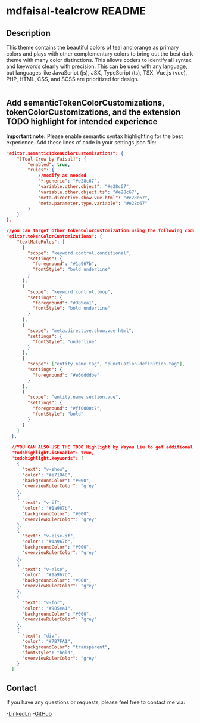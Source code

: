 # mdfaisal-tealcrow README

## Description

This theme contains the beautiful colors of teal and orange as primary colors and plays with other complementary colors to bring out the best dark theme with many color distinctions. This allows coders to identify all syntax and keywords clearly with precision. This can be used with any language, but languages like JavaScript (js), JSX, TypeScript (ts), TSX, Vue.js (vue), PHP, HTML, CSS, and SCSS are prioritized for design.

<div>
  <img src=""/> 




## Add semanticTokenColorCustomizations, tokenColorCustomizations, and the extension TODO highlight for intended experience

**Important note:** Please enable semantic syntax highlighting for the best experience. Add these lines of code in your settings.json file:

```json
"editor.semanticTokenColorCustomizations": {
    "[Teal-Crow by Faisal]": {
        "enabled": true,
        "rules": {
            //modify as needed
            "*.generic": "#e28c67",
            "variable.other.object": "#e28c67",
            "variable.other.object.ts": "#e28c67",
            "meta.directive.show.vue-html": "#e28c67",
            "meta.parameter.type.variable": "#e28c67"
        }
    }
}, 

//you can target other tokenColorCustomization using the following code
"editor.tokenColorCustomizations": {
    "textMateRules": [
      {
        "scope": "keyword.control.conditional",
        "settings": {
          "foreground": "#1a967b",
          "fontStyle": "bold underline"
        }
      },
      {
        "scope": "keyword.control.loop",
        "settings": {
          "foreground": "#985ea1",
          "fontStyle": "bold underline"
        }
      },
      {
        "scope": "meta.directive.show.vue-html",
        "settings": {
          "fontStyle": "underline"
        }
      },
      {
        "scope": ["entity.name.tag", "punctuation.definition.tag"],
        "settings": {
          "foreground": "#e6ddddbe"
        }
      },
      {
        "scope": "entity.name.section.vue",
        "settings": {
          "foreground": "#ff0000c7",
          "fontStyle": "bold"
        }
      }
    ]
  },
  
  //YOU CAN ALSO USE THE TODO Highlight by Wayou Liu to get additional syntax support
  "todohighlight.isEnable": true,
  "todohighlight.keywords": [
    {
      "text": "v-show",
      "color": "#e71848",
      "backgroundColor": "#000",
      "overviewRulerColor": "grey"
    },
    {
      "text": "v-if",
      "color": "#1a967b",
      "backgroundColor": "#000",
      "overviewRulerColor": "grey"
    },
    {
      "text": "v-else-if",
      "color": "#1a967b",
      "backgroundColor": "#000",
      "overviewRulerColor": "grey"
    },
    {
      "text": "v-else",
      "color": "#1a967b",
      "backgroundColor": "#000",
      "overviewRulerColor": "grey"
    },
    {
      "text": "v-for",
      "color": "#985ea1",
      "backgroundColor": "#000",
      "overviewRulerColor": "grey"
    },
    {
      "text": "div",
      "color": "#7B7FA1",
      "backgroundColor": "transparent",
      "fontStyle": "bold",
      "overviewRulerColor": "grey"
    }
  ]

```

## Contact

If you have any questions or requests, please feel free to contact me via:


-[LinkedLn](https://www.linkedin.com/in/md-a-faisal-2b3070139/)
-[GitHub](https://github.com/acej0k3r) 

